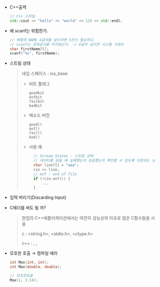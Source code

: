 - C++출력

  ```c++
  // C++ 스타일
  std::cout << "hello" << "world" << 123 << std::endl;
  ```

- 왜 scanf는 위험한가.

  ```c
  // 배열에 NAME 4글자를 넣으려면 5칸이 필요하다.
  // scanf는 경계검사를 하지않는다. -> 4글자 넘으면 시스템 크래쉬
  char firstName[5];
  scanf("%s", firstName);
  ```

- 스트림 상태

  > 네임 스페이스 : ios_base
  >
  > - 비트 플래그
  >
  >   ```
  >   goodbit
  >   eofbit
  >   failbit
  >   badbit
  >   ```
  >
  > - 메소드 버전
  >
  >   ```
  >   good()
  >   eof()
  >   fail()
  >   bad()
  >   ```
  >
  > - 사용 예
  >
  >   ```cpp
  >   	// Stream States : 스트림 상태
  >   	// 데이터를 읽을 때 실패했는지 성공했는지 확인할 수 있도록 저장되는 상태
  >   	char line[5] = "aaa";
  >   	cin >> line;
  >   	// eof : end of file
  >   	if (!cin.eof()) {
  >   		...
  >   	}
  >   ```

- 입력 버리기(Discarding Input)

- C헤더를 써도 될 까?

  > 현업의 C++애플리케이션에서는 여전히 성능상의 이유로 많은 C함수들을 사용
  >
  > c : <string.h>, <stdio.h>, <ctype.h>
  >
  > c++ : <cstring>, <cstdio>, <cctype>

- 모호한 호출 → 컴파일 에러

  ```c++
  int Max(int, int);
  int Max(double, double);
  
  // 모호한호출
  Max(1, 3.14);
  ```

  

